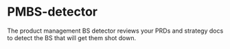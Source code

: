 # PMBS-detector
The product management BS detector reviews your PRDs and strategy docs to detect the BS that will get them shot down. 
